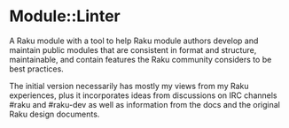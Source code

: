 # Module::Linter

A Raku module with a tool to help Raku
module authors develop and maintain
public modules that are consistent in
format and structure, maintainable,
and contain features the Raku community
considers to be best practices.

The initial version necessarily has
mostly my views from my Raku experiences,
plus it incorporates ideas from
discussions on IRC channels #raku 
and #raku-dev as well as information
from the docs and the original Raku
design documents.




